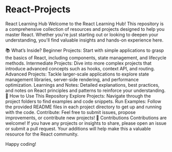 # React-Projects
React Learning Hub
Welcome to the React Learning Hub! This repository is a comprehensive collection of resources and projects designed to help you master React. Whether you're just starting out or looking to deepen your understanding, you'll find valuable insights and hands-on experience here.

📚 What’s Inside?
Beginner Projects: Start with simple applications to grasp the basics of React, including components, state management, and lifecycle methods.
Intermediate Projects: Dive into more complex projects that introduce advanced concepts such as hooks, context API, and routing.
Advanced Projects: Tackle larger-scale applications to explore state management libraries, server-side rendering, and performance optimization.
Learnings and Notes: Detailed explanations, best practices, and notes on React principles and patterns to reinforce your understanding.
🚀 How to Use This Repository
Explore Projects: Navigate through the project folders to find examples and code snippets.
Run Examples: Follow the provided README files in each project directory to get up and running with the code.
Contribute: Feel free to submit issues, propose improvements, or contribute new projects!
📝 Contributions
Contributions are welcome! If you have any projects or insights to share, please open an issue or submit a pull request. Your additions will help make this a valuable resource for the React community.

Happy coding!
